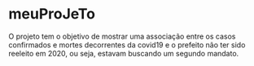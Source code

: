 
<!-- README.md is generated from README.Rmd. Please edit that file -->

# meuProJeTo

<!-- badges: start -->
<!-- badges: end -->

O projeto tem o objetivo de mostrar uma associação entre os casos
confirmados e mortes decorrentes da covid19 e o prefeito não ter sido
reeleito em 2020, ou seja, estavam buscando um segundo mandato.
